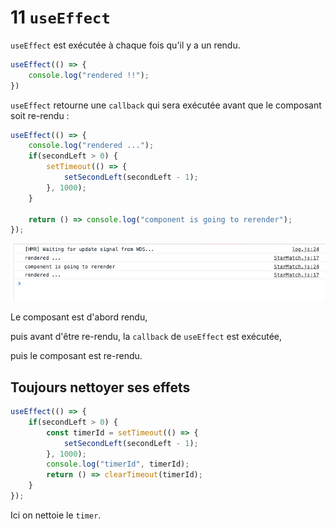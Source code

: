 # 11 `useEffect`

`useEffect` est exécutée à chaque fois qu'il y a un rendu.

```jsx
useEffect(() => {
    console.log("rendered !!");
})
```



`useEffect` retourne une `callback` qui sera exécutée avant que le composant soit re-rendu :

```jsx
useEffect(() => {
    console.log("rendered ...");
    if(secondLeft > 0) {
        setTimeout(() => {
            setSecondLeft(secondLeft - 1);
        }, 1000);
    }

    return () => console.log("component is going to rerender");
});
```

<img src="assets/Screenshot 2020-09-01 at 17.10.02.png" alt="Screenshot 2020-09-01 at 17.10.02"  />

Le composant est d'abord rendu, 

puis avant d'être re-rendu, la `callback` de `useEffect` est exécutée, 

puis le composant est re-rendu.

## Toujours nettoyer ses effets

```jsx
useEffect(() => {
    if(secondLeft > 0) {
        const timerId = setTimeout(() => {
            setSecondLeft(secondLeft - 1);
        }, 1000);
        console.log("timerId", timerId);
        return () => clearTimeout(timerId);
    }
});
```

Ici on nettoie le `timer`. 

